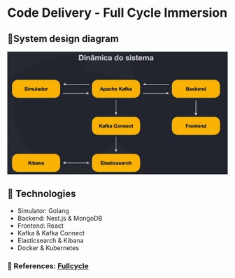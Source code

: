 # Code Delivery - Full Cycle Immersion

## :small_orange_diamond:System design diagram

<center><img src="./.github/system_diagram.png" alt="system_diagram" width="600"/></center>

## :rocket: Technologies

- Simulator: Golang
- Backend: Nest.js & MongoDB
- Frontend: React
- Kafka & Kafka Connect
- Elasticsearch & Kibana
- Docker & Kubernetes

### :closed_book: References: [Fullcycle](https://imersao.fullcycle.com.br/evento/)
